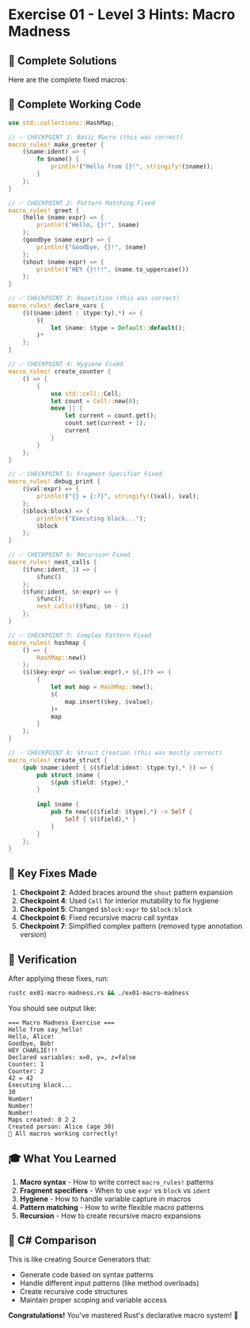 # Exercise 01 - Level 3 Hints: Macro Madness

## 🎯 Complete Solutions

Here are the complete fixed macros:

## 🔧 Complete Working Code

```rust
use std::collections::HashMap;

// ✅ CHECKPOINT 1: Basic Macro (this was correct)
macro_rules! make_greeter {
    ($name:ident) => {
        fn $name() {
            println!("Hello from {}!", stringify!($name));
        }
    };
}

// ✅ CHECKPOINT 2: Pattern Matching Fixed
macro_rules! greet {
    (hello $name:expr) => {
        println!("Hello, {}!", $name)
    };
    (goodbye $name:expr) => {
        println!("Goodbye, {}!", $name)
    };
    (shout $name:expr) => {
        println!("HEY {}!!!", $name.to_uppercase())
    };
}

// ✅ CHECKPOINT 3: Repetition (this was correct)
macro_rules! declare_vars {
    ($($name:ident : $type:ty),*) => {
        $(
            let $name: $type = Default::default();
        )*
    };
}

// ✅ CHECKPOINT 4: Hygiene Fixed
macro_rules! create_counter {
    () => {
        {
            use std::cell::Cell;
            let count = Cell::new(0);
            move || {
                let current = count.get();
                count.set(current + 1);
                current
            }
        }
    };
}

// ✅ CHECKPOINT 5: Fragment Specifier Fixed
macro_rules! debug_print {
    ($val:expr) => {
        println!("{} = {:?}", stringify!($val), $val);
    };
    ($block:block) => {
        println!("Executing block...");
        $block
    };
}

// ✅ CHECKPOINT 6: Recursion Fixed
macro_rules! nest_calls {
    ($func:ident, 1) => {
        $func()
    };
    ($func:ident, $n:expr) => {
        $func();
        nest_calls!($func, $n - 1)
    };
}

// ✅ CHECKPOINT 7: Complex Pattern Fixed
macro_rules! hashmap {
    () => {
        HashMap::new()
    };
    ($($key:expr => $value:expr),+ $(,)?) => {
        {
            let mut map = HashMap::new();
            $(
                map.insert($key, $value);
            )+
            map
        }
    };
}

// ✅ CHECKPOINT 8: Struct Creation (this was mostly correct)
macro_rules! create_struct {
    (pub $name:ident { $($field:ident: $type:ty),* }) => {
        pub struct $name {
            $(pub $field: $type),*
        }
        
        impl $name {
            pub fn new($($field: $type),*) -> Self {
                Self { $($field),* }
            }
        }
    };
}
```

## 🔧 Key Fixes Made

1. **Checkpoint 2**: Added braces around the `shout` pattern expansion
2. **Checkpoint 4**: Used `Cell` for interior mutability to fix hygiene
3. **Checkpoint 5**: Changed `$block:expr` to `$block:block`
4. **Checkpoint 6**: Fixed recursive macro call syntax
5. **Checkpoint 7**: Simplified complex pattern (removed type annotation version)

## 🎯 Verification

After applying these fixes, run:
```bash
rustc ex01-macro-madness.rs && ./ex01-macro-madness
```

You should see output like:
```
=== Macro Madness Exercise ===
Hello from say_hello!
Hello, Alice!
Goodbye, Bob!
HEY CHARLIE!!!
Declared variables: x=0, y=, z=false
Counter: 1
Counter: 2
42 = 42
Executing block...
30
Number!
Number!
Number!
Maps created: 0 2 2
Created person: Alice (age 30)
🎉 All macros working correctly!
```

## 🎓 What You Learned

1. **Macro syntax** - How to write correct `macro_rules!` patterns
2. **Fragment specifiers** - When to use `expr` vs `block` vs `ident`
3. **Hygiene** - How to handle variable capture in macros
4. **Pattern matching** - How to write flexible macro patterns
5. **Recursion** - How to create recursive macro expansions

## 🤔 C# Comparison

This is like creating Source Generators that:
- Generate code based on syntax patterns
- Handle different input patterns (like method overloads)
- Create recursive code structures
- Maintain proper scoping and variable access

**Congratulations!** You've mastered Rust's declarative macro system! 🦀